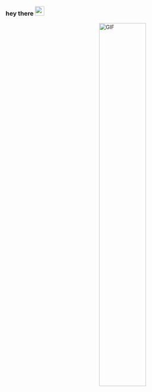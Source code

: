 ### hey there <img src="https://media.giphy.com/media/hvRJCLFzcasrR4ia7z/giphy.gif" width="25px">
<!-- <a href="">
  <img align="left" alt=" Instagram" width="22px" src="" />
</a> -->
<!-- <a href="">
  <img align="left" alt="s Discord" width="22px" src="" />
</a> -->
<!-- <a href="https://twitter.com/abhisheknaiidu">
  <img align="left" alt=" | Twitter" width="22px" src="https://raw.githubusercontent.com/peterthehan/peterthehan/master/assets/twitter.svg" />
</a> -->
<!-- <a href="https://www.linkedin.com/in/bilalrizwaan1909">
  <img align="left" alt="Bilal LinkedIN" width="22px" src="https://raw.githubusercontent.com/peterthehan/peterthehan/master/assets/linkedin.svg" />
</a>
<a href="https://codepen.io/your-work/">
  <img align="left" alt="Bilal Codepen" width="22px" src="https://i.postimg.cc/TwkrN1Wv/images.png" />
</a>
<br/>
<br/> -->
<!-- hi, i'm [Bilal Rizwaan], a passionate self-taught front end developer and recently start freelancing  software engineer from Pakistan. my passion for Website  lies with dreaming up ideas and making them come true with elegant interfaces. i take great care in the experience, architecture, and code quality of the things I build.
<br/>
<br/> -->
<img align="right" alt="GIF" src="https://i.postimg.cc/hjjcfwN7/projects-beta-banner-dark.png" width="50%" height="50%" />
<!-- <br/>
<br/>
- 💼 any freelance work? do reach bilal.rizwaan1909@gmail.com
- <br/>
- <br/>
- 💬 ask me about anything, i am happy to help;
 -->

